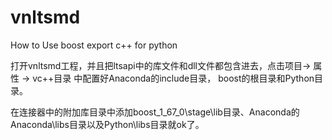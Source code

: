 # vnltsmd
How to Use boost export c++ for python

打开vnltsmd工程，并且把ltsapi中的库文件和dll文件都包含进去，点击项目-> 属性 -> vc++目录 中配置好Anaconda的include目录， boost的根目录和Python目录。

在连接器中的附加库目录中添加boost_1_67_0\stage\lib目录、Anaconda的Anaconda\libs目录以及Python\libs目录就ok了。
